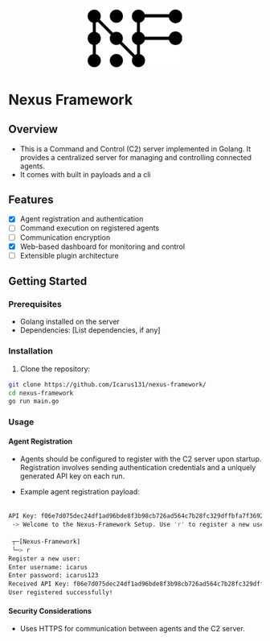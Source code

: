 <div align="center">
  <img src="./assets/nexusframework.png" alt="Nexus Framework Logo" width="200"/>
</div>

# Nexus Framework

## Overview

- This is a Command and Control (C2) server implemented in Golang. It provides a centralized server for managing and controlling connected agents.
- It comes with built in payloads and a cli

## Features

- [x] Agent registration and authentication
- [ ] Command execution on registered agents
- [ ] Communication encryption
- [x] Web-based dashboard for monitoring and control
- [ ] Extensible plugin architecture

## Getting Started

### Prerequisites

- Golang installed on the server
- Dependencies: [List dependencies, if any]

### Installation

1. Clone the repository:
```bash
git clone https://github.com/Icarus131/nexus-framework/
cd nexus-framework
go run main.go
```

### Usage

#### Agent Registration

- Agents should be configured to register with the C2 server upon startup. Registration involves sending authentication credentials and a uniquely generated API key on each run.

- Example agent registration payload:

```bash

API Key: f06e7d075dec24df1ad96bde8f3b98cb726ad564c7b28fc329dffbfa7f369222
 -> Welcome to the Nexus-Framework Setup. Use 'r' to register a new user or 'q' to quit.

 ┬─[Nexus-Framework]
 ╰─> r
Register a new user:
Enter username: icarus
Enter password: icarus123
Received API Key: f06e7d075dec24df1ad96bde8f3b98cb726ad564c7b28fc329dffbfa7f369222
User registered successfully!

```

#### Security Considerations

- Uses HTTPS for communication between agents and the C2 server.
